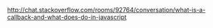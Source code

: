 http://chat.stackoverflow.com/rooms/92764/conversation/what-is-a-callback-and-what-does-do-in-javascript

